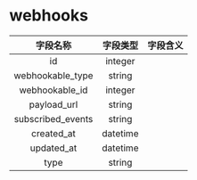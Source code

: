 # webhooks

| 字段名称 | 字段类型 | 字段含义 |
| :-----: | :-----: | :-----: 
| id | integer |  |
| webhookable_type | string |  |
| webhookable_id | integer |  |
| payload_url | string |  |
| subscribed_events | string |  |
| created_at | datetime |  |
| updated_at | datetime |  |
| type | string |  |

